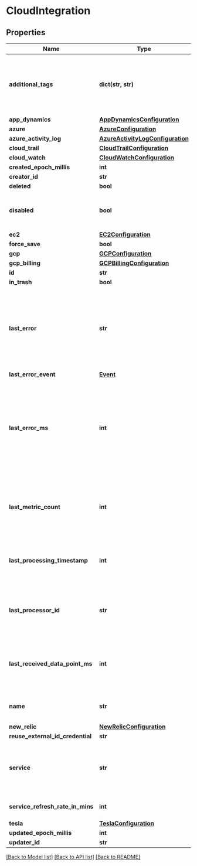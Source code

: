 # CloudIntegration

## Properties
Name | Type | Description | Notes
------------ | ------------- | ------------- | -------------
**additional_tags** | **dict(str, str)** | A list of point tag key-values to add to every point ingested using this integration | [optional] 
**app_dynamics** | [**AppDynamicsConfiguration**](AppDynamicsConfiguration.md) |  | [optional] 
**azure** | [**AzureConfiguration**](AzureConfiguration.md) |  | [optional] 
**azure_activity_log** | [**AzureActivityLogConfiguration**](AzureActivityLogConfiguration.md) |  | [optional] 
**cloud_trail** | [**CloudTrailConfiguration**](CloudTrailConfiguration.md) |  | [optional] 
**cloud_watch** | [**CloudWatchConfiguration**](CloudWatchConfiguration.md) |  | [optional] 
**created_epoch_millis** | **int** |  | [optional] 
**creator_id** | **str** |  | [optional] 
**deleted** | **bool** |  | [optional] 
**disabled** | **bool** | True when an aws credential failed to authenticate. | [optional] 
**ec2** | [**EC2Configuration**](EC2Configuration.md) |  | [optional] 
**force_save** | **bool** |  | [optional] 
**gcp** | [**GCPConfiguration**](GCPConfiguration.md) |  | [optional] 
**gcp_billing** | [**GCPBillingConfiguration**](GCPBillingConfiguration.md) |  | [optional] 
**id** | **str** |  | [optional] 
**in_trash** | **bool** |  | [optional] 
**last_error** | **str** | Digest of the last error encountered by Wavefront servers when fetching data using this integration | [optional] 
**last_error_event** | [**Event**](Event.md) |  | [optional] 
**last_error_ms** | **int** | Time, in epoch millis, of the last error encountered by Wavefront servers when fetching data using this integration | [optional] 
**last_metric_count** | **int** | Number of metrics / events ingested by this integration the last time it ran | [optional] 
**last_processing_timestamp** | **int** | Time, in epoch millis, that this integration was last processed | [optional] 
**last_processor_id** | **str** | Opaque id of the last Wavefront integrations service to act on this integration | [optional] 
**last_received_data_point_ms** | **int** | Time that this integration last received a data point, in epoch millis | [optional] 
**name** | **str** | The human-readable name of this integration | 
**new_relic** | [**NewRelicConfiguration**](NewRelicConfiguration.md) |  | [optional] 
**reuse_external_id_credential** | **str** |  | [optional] 
**service** | **str** | A value denoting which cloud service this integration integrates with | 
**service_refresh_rate_in_mins** | **int** | Service refresh rate in minutes. | [optional] 
**tesla** | [**TeslaConfiguration**](TeslaConfiguration.md) |  | [optional] 
**updated_epoch_millis** | **int** |  | [optional] 
**updater_id** | **str** |  | [optional] 

[[Back to Model list]](../README.md#documentation-for-models) [[Back to API list]](../README.md#documentation-for-api-endpoints) [[Back to README]](../README.md)


